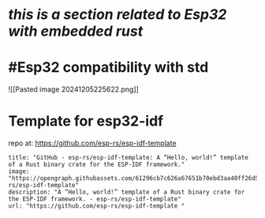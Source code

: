 # __*this is a section related to Esp32 with embedded rust*__ 

# #Esp32 compatibility with std
![[Pasted image 20241205225622.png]]



# Template for esp32-idf

repo at:
	https://github.com/esp-rs/esp-idf-template 
```embed
title: "GitHub - esp-rs/esp-idf-template: A “Hello, world!” template of a Rust binary crate for the ESP-IDF framework."
image: "https://opengraph.githubassets.com/61296cb7c626a67651b70ebd3aa40ff26d528ad4bfba6808dd4622b1bfd0fe56/esp-rs/esp-idf-template"
description: "A “Hello, world!” template of a Rust binary crate for the ESP-IDF framework. - esp-rs/esp-idf-template"
url: "https://github.com/esp-rs/esp-idf-template "
```
